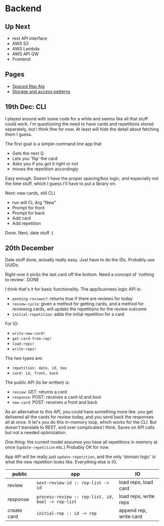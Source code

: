 # Backend

## Up Next

* rest API interface
* AWS S3
* AWS Lambda
* AWS API GW
* Frontend

## Pages

* [Spaced Rep Alg](./spaced_rep.md)
* [Storage and access patterns](./storage.md)

## 19th Dec: CLI

I played around with some code for a while and seems like all that stuff could work. I'm questioning the need to have cards and repetitions stored separately, but I think fine for now. At least will hide the detail about fetching them I guess.

The first goal is a simple command line app that 

* Gets the next Q
* Lets you 'flip' the card
* Asks you if you got it right or not
* moves the repetition accordingly

Easy enough. Doesn't have the proper spacing/box logic, and especially not the time stuff, which I guess I'll have to put a library on.

Next: new cards, still CLI

* run will CL Arg "New"
* Prompt for front
* Prompt for back
* Add card
* Add repetition

Done. Next, date stuff :(

## 20th December

Date stuff done, actually really easy. Just have to do the IDs. Probably use UUIDs.

Right now it picks the last card off the bottom. Need a concept of 'nothing to review'. DONE

I think that's it for basic functionality. The app/business logic API is:

* `pending-reviews?`: returns true if there are reviews for today
* `review-cycle`: given a method for getting cards, and a method for reviewing cards, will update the repetitions for the review outcome
* `initial-repetition`: adds the initial repetition for a card

For IO:

* `write-new-card!`
* `get-card-from-rep!`
* `load-reps!`
* `write-reps!`

The two types are:

* `repetition: date, id, box`
* `card: id, front, back`

The public API (to be written) is:

* `review`: GET: returns a card
* `response`: POST: receives a card-id and bool
* `new-card`: POST: receives a front and back

As an alternative to this API, you could have something more like: you get delivered all the cards for review today, and you send back the responses all at once. It let's you do this in-memory loop, which works for the CLI. But doesn't translate to REST, and over complicated I think. Saves on API calls but not a needed optimization.

One thing: the current model assumes you have all repetitions in memory at once (`update-repetition` etc.) Probably OK for now.

App API will be really just `update-repetition`, and the only 'domain logic' is what the new repetition looks like. Everything else is IO.

| public   | app                               | IO             |
|----------|-----------------------------------|----------------|
| review   | `next-review-id :: rep-list -> id` | load reps, load card|
| response | `process-review :: rep-list, id, bool -> rep-list` | load reps, write reps |
| create card | `initial-rep :: id -> rep` | append rep, write card |

